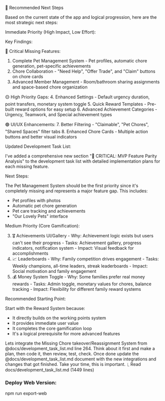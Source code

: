 🎯 Recommended Next Steps

  Based on the current state of the app and logical progression, here are the most
  strategic next steps:

  Immediate Priority (High Impact, Low Effort):

Key Findings:

  🔴 Critical Missing Features:
  1. Complete Pet Management System - Pet profiles, automatic chore generation,
  pet-specific achievements
  2. Chore Collaboration - "Need Help", "Offer Trade", and "Claim" buttons on
  chore cards
  3. Advanced Member Management - Room/bathroom sharing assignments and
  space-based chore organization

  🟡 High Priority Gaps:
  4. Enhanced Settings - Default urgency duration, point transfers, monetary
  system toggle
  5. Quick Reward Templates - Pre-built reward options for easy setup
  6. Advanced Achievement Categories - Urgency, Teamwork, and Special achievement
   types

  🟢 UI/UX Enhancements:
  7. Better Filtering - "Claimable", "Pet Chores", "Shared Spaces" filter tabs
  8. Enhanced Chore Cards - Multiple action buttons and better visual indicators

  Updated Development Task List:

  I've added a comprehensive new section "🚨 CRITICAL: MVP Feature Parity
  Analysis" to the development task list with detailed implementation plans for
  each missing feature.

  Next Steps:

  The Pet Management System should be the first priority since it's completely
  missing and represents a major feature gap. This includes:
  - Pet profiles with photos
  - Automatic pet chore generation
  - Pet care tracking and achievements
  - "Our Lovely Pets" interface

  Medium Priority (Core Gamification):

  3. 🎖️ Achievements UI/Gallery
    - Why: Achievement logic exists but users can't see their progress
    - Tasks: Achievement gallery, progress indicators, notification system
    - Impact: Visual feedback for accomplishments
  4. 📈 Leaderboards
    - Why: Family competition drives engagement
    - Tasks: Weekly champions, all-time leaders, streak leaderboards
    - Impact: Social motivation and family engagement
  5. 💰 Money System Toggle
    - Why: Some families prefer real money rewards
    - Tasks: Admin toggle, monetary values for chores, balance tracking
    - Impact: Flexibility for different family reward systems

  

  Recommended Starting Point:

  Start with the Reward System because:
  - It directly builds on the working points system
  - It provides immediate user value
  - It completes the core gamification loop
  - It's a logical prerequisite for more advanced features


  Lets integrate the Missing Chore takeover/Reassignment System from 
  @docs/development_task_list.md  line 264. Think about it first and make a plan,
   then code it, then review, test, check. Once done update the 
  @docs/development_task_list.md document with the new integrations and changes 
  that got finished. Take your time, this is important.
  ⎿  Read docs/development_task_list.md (1449 lines)

  ### Deploy Web Version:
  npm run export-web

